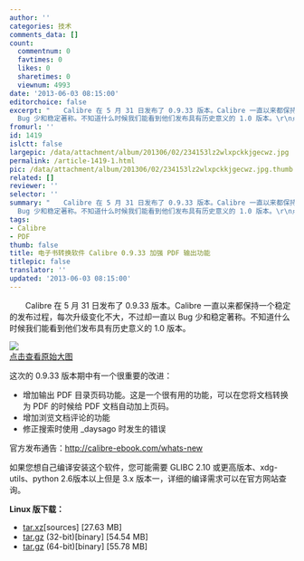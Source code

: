 ```yaml
---
author: ''
categories: 技术
comments_data: []
count:
  commentnum: 0
  favtimes: 0
  likes: 0
  sharetimes: 0
  viewnum: 4993
date: '2013-06-03 08:15:00'
editorchoice: false
excerpt: "　　Calibre 在 5 月 31 日发布了 0.9.33 版本。Calibre 一直以来都保持一个稳定的发布过程，每次升级变化不大，不过却一直以
  Bug 少和稳定著称。不知道什么时候我们能看到他们发布具有历史意义的 1.0 版本。\r\n点击查 ..."
fromurl: ''
id: 1419
islctt: false
largepic: /data/attachment/album/201306/02/234153lz2wlxpckkjgecwz.jpg
permalink: /article-1419-1.html
pic: /data/attachment/album/201306/02/234153lz2wlxpckkjgecwz.jpg.thumb.jpg
related: []
reviewer: ''
selector: ''
summary: "　　Calibre 在 5 月 31 日发布了 0.9.33 版本。Calibre 一直以来都保持一个稳定的发布过程，每次升级变化不大，不过却一直以
  Bug 少和稳定著称。不知道什么时候我们能看到他们发布具有历史意义的 1.0 版本。\r\n点击查 ..."
tags:
- Calibre
- PDF
thumb: false
title: 电子书转换软件 Calibre 0.9.33 加强 PDF 输出功能
titlepic: false
translator: ''
updated: '2013-06-03 08:15:00'
---
```


　　Calibre 在 5 月 31 日发布了 0.9.33 版本。Calibre 一直以来都保持一个稳定的发布过程，每次升级变化不大，不过却一直以 Bug 少和稳定著称。不知道什么时候我们能看到他们发布具有历史意义的 1.0 版本。


[![](/data/attachment/album/201306/02/234153lz2wlxpckkjgecwz.jpg)  
点击查看原始大图](https://img.linux.net.cn/data/attachment/album/201306/02/234153lz2wlxpckkjgecwz.jpg)


这次的 0.9.33 版本期中有一个很重要的改进：


* 增加输出 PDF 目录页码功能。这是一个很有用的功能，可以在您将文档转换为 PDF 的时候给 PDF 文档自动加上页码。
* 增加浏览文档评论的功能
* 修正搜索时使用 \_daysago 时发生的错误


官方发布通告：<http://calibre-ebook.com/whats-new>


如果您想自己编译安装这个软件，您可能需要 GLIBC 2.10 或更高版本、xdg-utils、python 2.6版本以上但是 3.x 版本一，详细的编译需求可以在官方网站查询。


**Linux 版下载：**


* [tar.xz](http://sourceforge.net/projects/calibre/files/0.9.33/calibre-0.9.33.tar.xz/download)[sources] [27.63 MB]
* [tar.gz](http://sourceforge.net/projects/calibre/files/0.9.33/calibre-0.9.33-i686.tar.bz2/download) (32-bit)[binary] [54.54 MB]
* [tar.gz](http://sourceforge.net/projects/calibre/files/0.9.33/calibre-0.9.33-x86_64.tar.bz2/download) (64-bit)[binary] [55.78 MB]